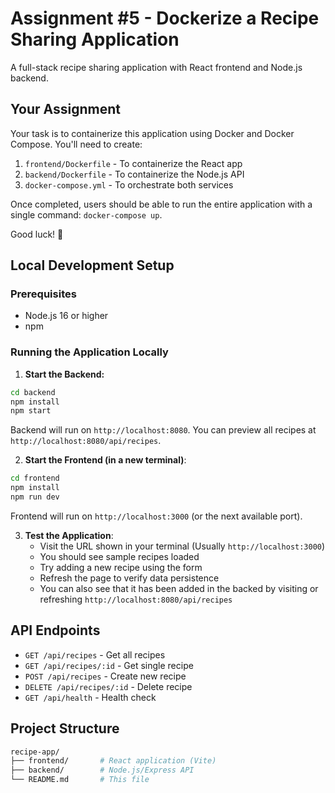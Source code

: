# Assignment #5 - Dockerize a Recipe Sharing Application

A full-stack recipe sharing application with React frontend and Node.js backend.

## Your Assignment
Your task is to containerize this application using Docker and Docker Compose. You'll need to create:
1. `frontend/Dockerfile` - To containerize the React app
2. `backend/Dockerfile` - To containerize the Node.js API
3. `docker-compose.yml` - To orchestrate both services

Once completed, users should be able to run the entire application with a single command: `docker-compose up`.

Good luck! 🚀

## Local Development Setup

### Prerequisites
- Node.js 16 or higher
- npm

### Running the Application Locally

1. **Start the Backend:**
```bash
cd backend
npm install
npm start
```
Backend will run on `http://localhost:8080`. You can preview all recipes at `http://localhost:8080/api/recipes`.

2. **Start the Frontend (in a new terminal)**:
```bash
cd frontend
npm install
npm run dev
```
Frontend will run on `http://localhost:3000` (or the next available port).

3. **Test the Application**:
    - Visit the URL shown in your terminal (Usually `http://localhost:3000`)
    - You should see sample recipes loaded
    - Try adding a new recipe using the form
    - Refresh the page to verify data persistence
    - You can also see that it has been added in the backed by visiting or refreshing `http://localhost:8080/api/recipes`

## API Endpoints
- `GET /api/recipes` - Get all recipes
- `GET /api/recipes/:id` - Get single recipe
- `POST /api/recipes` - Create new recipe
- `DELETE /api/recipes/:id` - Delete recipe
- `GET /api/health` - Health check

## Project Structure
```bash
recipe-app/
├── frontend/       # React application (Vite)
├── backend/        # Node.js/Express API
└── README.md       # This file
```